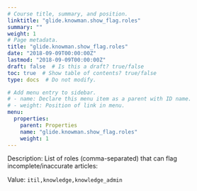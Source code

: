 ```yaml
---
# Course title, summary, and position.
linktitle: "glide.knowman.show_flag.roles"
summary: ""
weight: 1
# Page metadata.
title: "glide.knowman.show_flag.roles"
date: "2018-09-09T00:00:00Z"
lastmod: "2018-09-09T00:00:00Z"
draft: false  # Is this a draft? true/false
toc: true  # Show table of contents? true/false
type: docs  # Do not modify.

# Add menu entry to sidebar.
# - name: Declare this menu item as a parent with ID name.
# - weight: Position of link in menu.
menu:
  properties:
    parent: Properties
    name: "glide.knowman.show_flag.roles"
    weight: 1
---
```


Description: List of roles (comma-separated) that can flag incomplete/inaccurate articles:


Value: `itil,knowledge,knowledge_admin`